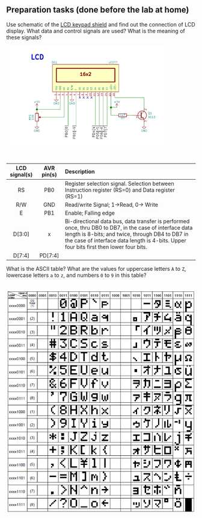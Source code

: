
## Preparation tasks (done before the lab at home)

Use schematic of the [LCD keypad shield](../../Docs/arduino_shield.pdf) and find out the connection of LCD display. What data and control signals are used? What is the meaning of these signals?

&nbsp;
![](images/lcd.png)
&nbsp;

&nbsp;

   | **LCD signal(s)** | **AVR pin(s)** | **Description** |
   | :-: | :-: | :-- |
   | RS | PB0 | Register selection signal. Selection between Instruction register (RS=0) and Data register (RS=1) |
   | R/W | GND  |Read/write Signal; 1→Read, 0→ Write|
   | E | PB1 | Enable; Falling edge |
   | D[3:0] | x | Bi-directional data bus, data transfer is performed once, thru DB0 to DB7, in the case of interface data length is 8-bits; and twice, through DB4 to DB7 in the case of interface data length is 4-bits. Upper four bits first then lower four bits. |
   | D[7:4] | PD[7:4] |  |

What is the ASCII table? What are the values for uppercase letters `A` to `Z`, lowercase letters `a` to `z`, and numbers `0` to `9` in this table?

&nbsp;
![](images/asci.png)
&nbsp;

&nbsp;
